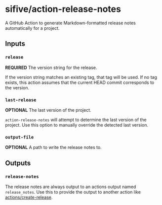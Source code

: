 # sifive/action-release-notes

A GitHub Action to generate Markdown-formatted release notes automatically for a project.

## Inputs

### `release`

**REQUIRED** The version string for the release.

If the version string matches an existing tag, that tag will be used. If no tag exists, this action assumes
that the current HEAD commit corresponds to the version.

### `last-release`

**OPTIONAL** The last version of the project.

`action-release-notes` will attempt to determine the last version of the project. Use this option to manually override the detected last version.

### `output-file`

**OPTIONAL** A path to write the release notes to.

## Outputs

### `release-notes`

The release notes are always output to an actions output named `release_notes`. Use this to provide the output to another action like [actions/create-release](https://github.com/actions/create-release).
